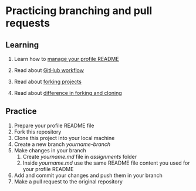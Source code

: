 # Practicing branching and pull requests

## Learning

1. Learn how to [manage your profile README](https://docs.github.com/en/github/setting-up-and-managing-your-github-profile/managing-your-profile-readme)

2. Read about [GitHub workflow](https://guides.github.com/introduction/flow/)
3. Read about [forking projects](https://guides.github.com/activities/forking/)
4. Read about [difference in forking and cloning](https://www.toolsqa.com/git/difference-between-git-clone-and-git-fork/)

## Practice

1. Prepare your profile README file
1. Fork this repository
1. Clone this project into your local machine
1. Create a new branch _yourname-branch_
1. Make changes in your branch
   1. Create _yourname.md_ file in _assignments_ folder
   1. Inside _yourname.md_ use the same README file content you used for your profile README
1. Add and commit your changes and push them in your branch
1. Make a pull request to the original repository
